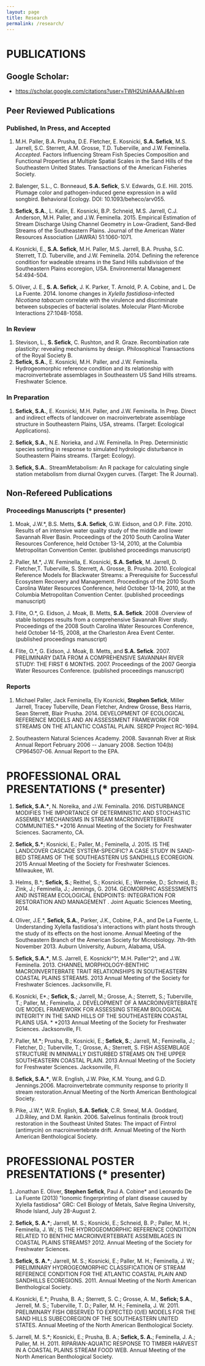 ```yaml
---
layout: page
title: Research
permalink: /research/
---
```


PUBLICATIONS
============

Google Scholar:
---------------

-   <https://scholar.google.com/citations?user=TWH2UnIAAAAJ&hl=en>

Peer Reviewed Publications
--------------------------

### Published, In Press, and Accepted

1.  M.H. Paller, B.A. Prusha, D.E. Fletcher, E. Kosnicki, **S.A.
    Sefick**, M.S. Jarrell, S.C. Sterrett, A.M. Grosse, T.D. Tuberville,
    and J.W. Feminella. *Accepted*. Factors Influencing Stream Fish
    Species Composition and Functional Properties at Multiple Spatial
    Scales in the Sand Hills of the Southeastern United States.
    Transactions of the American Fisheries Society.

2.  Balenger, S.L., C. Bonneaud, **S.A. Sefick**, S.V. Edwards, G.E.
    Hill. 2015. Plumage color and pathogen-induced gene expression in a
    wild songbird. Behavioral Ecology. DOI: 10.1093/beheco/arv055.

3.  **Sefick, S.A.**, L. Kalin, E. Kosnicki, B.P. Schneid, M.S.
    Jarrell, C.J. Anderson, M.H. Paller, and J.W. Feminella. 2015.
    Empirical Estimation of Stream Discharge Using Channel Geometry in
    Low-Gradient, Sand-Bed Streams of the Southeastern Plains. Journal
    of the American Water Resources Association (JAWRA) 51:1060-1071.

4.  Kosnicki, E., **S.A. Sefick**, M.H. Paller, M.S. Jarrell, B.A.
    Prusha, S.C. Sterrett, T.D. Tuberville, and J.W. Feminella. 2014.
    Defining the reference condition for wadeable streams in the Sand
    Hills subdivision of the Southeastern Plains ecoregion, USA.
    Environmental Management 54:494-504.

5.  Oliver, J. E., **S. A. Sefick**, J. K. Parker, T. Arnold, P. A.
    Cobine, and L. De La Fuente. 2014. Ionome changes in *Xylella
    fastidiosa*-infected *Nicotiana tabacum* correlate with the
    virulence and discriminate between subspecies of bacterial isolates.
    Molecular Plant-Microbe Interactions 27:1048-1058.

### In Review

1.  Stevison, L., **S. Sefick**, C. Rushton, and R. Graze. Recombination
    rate plasticity: revealing mechanisms by design. Philosophical
    Transactions of the Royal Society B.
2.  **Sefick, S.A.**, E. Kosnicki, M.H. Paller, and J.W. Feminella.
    Hydrogeomorphic reference condition and its relationship with
    macroinvertebrate assemblages in Southeastern US Sand Hills streams.
    Freshwater Science.

### In Preparation

1.  **Sefick, S.A.**, E. Kosnicki, M.H. Paller, and J.W. Feminella.
    In Prep. Direct and indirect effects of landcover on
    macroinvertebrate assemblage structure in Southeastern Plains,
    USA, streams. (Target: Ecological Applications).

2.  **Sefick, S.A.**, N.E. Norieka, and J.W. Feminella. In Prep.
    Deterministic species sorting in response to simulated hydrologic
    disturbance in Southeastern Plains streams. (Target: Ecology).

3.  **Sefick, S.A.**. StreamMetabolism: An R package for calculating
    single station metabolism from diurnal Oxygen curves. (Target: The
    R Journal).

Non-Refereed Publications
-------------------------

### Proceedings Manuscripts (\* presenter)

1.  Moak, J.W.\*, B.S. Metts, **S.A. Sefick**, G.W. Eidson, and O.P.
    Filte. 2010. Results of an intensive water quality study of the
    middle and lower Savannah River Basin. Proceedings of the 2010 South
    Carolina Water Resources Conference, held October 13-14, 2010, at
    the Columbia Metropolitan Convention Center. (published
    proceedings manuscript)

2.  Paller, M.\*, J.W. Feminella, E. Kosnicki, **S.A. Sefick**, M.
    Jarrell, D. Fletcher,T. Tuberville, S. Sterrett, A. Grosse, B.
    Prusha. 2010. Ecological Reference Models for Blackwater Streams: a
    Prerequisite for Successful Ecosystem Recovery and Management.
    Proceedings of the 2010 South Carolina Water Resources Conference,
    held October 13-14, 2010, at the Columbia Metropolitan
    Convention Center. (published proceedings manuscript)

3.  Flite, O.\*, G. Eidson, J. Moak, B. Metts, **S.A. Sefick**. 2008
    .Overview of stable Isotopes results from a comprehensive Savannah
    River study. Proceedings of the 2008 South Carolina Water Resources
    Conference, held October 14-15, 2008, at the Charleston Area
    Event Center. (published proceedings manuscript)

4.  Flite, O.\*, G. Eidson, J. Moak, B. Metts, and **S.A.
    Sefick**. 2007. PRELIMINARY DATA FROM A COMPREHENSIVE SAVANNAH RIVER
    STUDY: THE FIRST 6 MONTHS. 2007. Proceedings of the 2007 Georgia
    Water Resources Conference. (published proceedings manuscript)

### Reports

1.  Michael Paller, Jack Feminella, Ely Kosnicki, **Stephen Sefick**,
    Miller Jarrell, Tracey Tuberville, Dean Fletcher, Andrew Grosse,
    Bess Harris, Sean Sterrett, Blair Prusha. 2014. DEVELOPMENT OF
    ECOLOGICAL REFERENCE MODELS AND AN ASSESSMENT FRAMEWORK FOR STREAMS
    ON THE ATLANTIC COASTAL PLAIN. SERDP Project RC-1694.

2.  Southeastern Natural Sciences Academy. 2008. Savannah River at Risk
    Annual Report February 2006 -- January 2008. Section 104(b)
    CP964507-06. Annual Report to the EPA.

PROFESSIONAL ORAL PRESENTATIONS (\* presenter)
==============================================

1.  **Sefick, S.A.\***, N. Noreika, and J.W. Feminalla. 2016.
    DISTURBANCE MODIFIES THE IMPORTANCE OF DETERMINISTIC AND STOCHASTIC
    ASSEMBLY MECHANISMS IN STREAM MACROINVERTEBRATE COMMUNITIES.\*
    \*2016 Annual Meeting of the Society for Freshwater Sciences.
    Sacramento, CA.

2.  **Sefick, S.\***; Kosnicki, E.; Paller, M.; Feminella, J. 2015. IS
    THE LANDCOVER CASCADE SYSTEM-SPECIFIC? A CASE STUDY IN SAND-BED
    STREAMS OF THE SOUTHEASTERN US SANDHILLS ECOREGION. 2015 Annual
    Meeting of the Society for Freshwater Sciences. Milwaukee, WI.

3.  Helms, B.\*; **Sefick, S.**; Reithel, S.; Kosnicki, E.; Werneke, D.;
    Schneid, B.; Zink, J.; Feminella, J.; Jennings, G. 2014. GEOMORPHIC
    ASSESSMENTS AND INSTREAM ECOLOGICAL ENDPOINTS: INTEGRATION FOR
    RESTORATION AND MANAGEMENT . Joint Aquatic Sciences Meeting, 2014.

4.  Oliver, J.E.\*, **Sefick, S.A.**, Parker, J.K., Cobine, P.A., and De
    La Fuente, L. Understanding Xylella fastidiosa's interactions with
    plant hosts through the study of its effects on the host ionome.
    Annual Meeting of the Southeastern Branch of the American Society
    for Microbiology. 7th-9th November 2013. Auburn University, Auburn,
    Alabama, USA.

5.  **Sefick, S.A.\***, M.S. Jarrell, E. Kosnicki^1^, M.H. Paller^2^,
    and J.W. Feminella. 2013. CHANNEL MORPHOLOGY-BENTHIC
    MACROINVERTEBRATE TRAIT RELATIONSHIPS IN SOUTHEASTERN COASTAL
    PLAINS STREAMS. 2013 Annual Meeting of the Society for
    Freshwater Sciences. Jacksonville, Fl.

6.  Kosnicki, E\*.; **Sefick, S.**; Jarrell, M.; Grosse, A.; Sterrett,
    S.; Tuberville, T.; Paller, M.; Feminella, J. DEVELOPMENT OF A
    MACROINVERTEBRATE O/E MODEL FRAMEWORK FOR ASSESSING STREAM
    BIOLOGICAL INTEGRITY IN THE SAND HILLS OF THE SOUTHEASTERN COASTAL
    PLAINS USA. \* \*2013 Annual Meeting of the Society for
    Freshwater Sciences. Jacksonville, Fl.

7.  Paller, M.\*; Prusha, B.; Kosnicki, E.; **Sefick, S.**; Jarrell, M.;
    Feminella, J.; Fletcher, D.; Tuberville, T.; Grosse, A.;
    Sterrett, S. FISH ASSEMBLAGE STRUCTURE IN MINIMALLY DISTURBED
    STREAMS ON THE UPPER SOUTHEASTERN COASTAL PLAIN. 2013 Annual Meeting
    of the Society for Freshwater Sciences. Jacksonville, Fl.

8.  **Sefick, S.A.\***, W.R. English, J.W. Pike, K.M. Young, and G.D.
    Jennings.2006. Macroinvertebrate community response to priority II
    stream restoration.Annual Meeting of the North American
    Benthological Society.

9.  Pike, J.W.\*, W.R. English, **S.A. Sefick**, C.R. Smeal, M.A.
    Goddard, J.D.Riley, and D.M. Rankin. 2006. Salvelinus fontinalis
    (brook trout) restoration in the Southeast United States: The impact
    of Fintrol (antimycin) on macroinvertebrate drift. Annual Meeting of
    the North American Benthological Society.

PROFESSIONAL POSTER PRESENTATIONS (\* presenter)
================================================

1.  Jonathan E. Oliver, **Stephen Sefick**, Paul A. Cobine\* and
    Leonardo De La Fuente (2013) "Ionomic fingerprinting of plant
    disease caused by Xylella fastidiosa" GRC: Cell Biology of Metals,
    Salve Regina University, Rhode Island, July 28-August 2.

2.  **Sefick, S. A.\***; Jarrell, M. S.; Kosnicki, E.; Schneid, B. P.;
    Paller, M. H.; Feminella, J. W.; IS THE HYDROGEOMORPHIC REFERENCE
    CONDITION RELATED TO BENTHIC MACROINVERTEBRATE ASSEMBLAGES IN
    COASTAL PLAINS STREAMS? 2012. Annual Meeting of the Society for
    Freshwater Sciences.

3.  **Sefick, S. A.\***; Jarrell, M. S.; Kosnicki, E.; Paller, M. H.;
    Feminella, J. W.; PRELIMINARY HYDROGEOMORPHIC CLASSIFICATION OF
    STREAM REFERENCE CONDITION FOR THE ATLANTIC COASTAL PLAIN AND
    SANDHILLS ECOREGIONS. 2011. Annual Meeting of the North American
    Benthological Society.

4.  Kosnicki, E.\*; Prusha, B. A.; Sterrett, S. C.; Grosse, A. M.,
    **Sefick; S.A.**, Jerrell, M. S.; Tuberville, T. D.; Paller, M. H.;
    Feminella, J. W. 2011. PRELIMINARY FISH OBSERVED TO EXPECTED (O/E)
    MODELS FOR THE SAND HILLS SUBECOREGION OF THE SOUTHEASTERN
    UNITED STATES. Annual Meeting of the North American
    Benthological Society.

5.  Jarrell, M. S.\*; Kosnicki, E.; Prusha, B. A.; **Sefick, S. A.**;
    Feminella, J. A.; Paller, M. H. 2011. RIPARIAN-AQUATIC RESPONSE TO
    TIMBER HARVEST IN A COASTAL PLAINS STREAM FOOD WEB. Annual Meeting
    of the North American Benthological Society.

